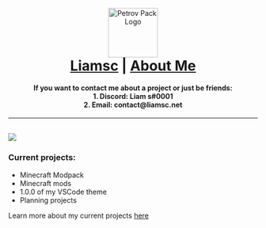 <p align="center" style="margin-bottom: 0px !important;">
  <a href="https://liamsc.net/img/icon-128.png"><img width="100" src="http://liamsc.net/img/icon-128.png" alt="Petrov Pack Logo" align="center"></a>
</p>

<h1 align="center" style="margin-top: 0px;"><a href="https://liamsc.net/">Liamsc</a> | <a href="https://liamsc.net/about-me">About Me</a></h1>

<h4 align="center" style="margin-top:0px;"> If you want to contact me about a project or just be friends:
<br>
  1. <b>Discord</b>: Liam s#0001 
  <br>
  2. <b>Email</b>: contact@liamsc.net

</h4>

----

<h4 align="left" style="margin-top:30px;">
  <a href="https://liamsc.net/">
    <img align="center" src="https://github-readme-stats.vercel.app/api?username=liam-s-c&count_private=true&show_icons=truet&hide=stars,prs&hide_border=true&border_radius=12px&card_width=128px&custom_title=Liamsc's GitHub Stats&hide_rank=true""></a>

</h4>

### Current projects:
- Minecraft Modpack
- Minecraft mods
- 1.0.0 of my VSCode theme
- Planning projects

Learn more about my current projects [here](https://liamsc.net/current-project)

